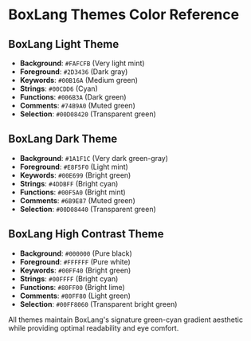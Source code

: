 # BoxLang Themes Color Reference

## BoxLang Light Theme

- **Background**: `#FAFCFB` (Very light mint)
- **Foreground**: `#2D3436` (Dark gray)
- **Keywords**: `#00B16A` (Medium green)
- **Strings**: `#00CDD6` (Cyan)
- **Functions**: `#006B3A` (Dark green)
- **Comments**: `#74B9A0` (Muted green)
- **Selection**: `#00D08420` (Transparent green)

## BoxLang Dark Theme

- **Background**: `#1A1F1C` (Very dark green-gray)
- **Foreground**: `#E8F5F0` (Light mint)
- **Keywords**: `#00E699` (Bright green)
- **Strings**: `#4DDBFF` (Bright cyan)
- **Functions**: `#00F5A0` (Bright mint)
- **Comments**: `#6B9E87` (Muted green)
- **Selection**: `#00D08440` (Transparent green)

## BoxLang High Contrast Theme

- **Background**: `#000000` (Pure black)
- **Foreground**: `#FFFFFF` (Pure white)
- **Keywords**: `#00FF40` (Bright green)
- **Strings**: `#00FFFF` (Bright cyan)
- **Functions**: `#80FF00` (Bright lime)
- **Comments**: `#80FF80` (Light green)
- **Selection**: `#00FF8060` (Transparent bright green)

All themes maintain BoxLang's signature green-cyan gradient aesthetic while providing optimal readability and eye comfort.
